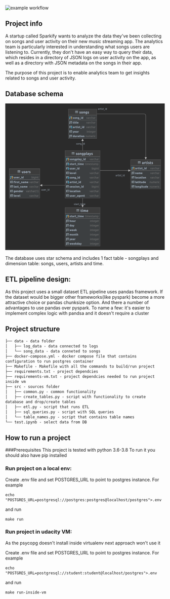 ![example workflow](https://github.com/happytomatoe/data-modeling-with-postgres/actions/workflows/github-actions.yml/badge.svg)

## Project info

A startup called Sparkify wants to analyze the data they've been collecting on songs and user activity on their new
music streaming app. The analytics team is particularly interested in understanding what songs users are listening to.
Currently, they don't have an easy way to query their data, which resides in a directory of JSON logs on user activity
on the app, as well as a directory with JSON metadata on the songs in their app.

The purpose of this project is to enable analytics team to get insights related to songs and user activity.

## Database schema

![img.png](db-schema.png)

The database uses star schema and includes 1 fact table - songplays and dimension table: songs, users, artists and time.

## ETL pipeline design:

As this project uses a small dataset ETL pipeline uses pandas framework. If the dataset would be bigger other frameworks(like pyspark) become a more attractive choice or pandas chunksize option. And there a number of advantages to use pandas over pyspark. To name a few: it's easier to implement complex logic with pandsa and it doesn't require a cluster


## Project structure
```shell
├── data - data folder
│   ├── log_data - data connected to logs 
│   └── song_data - data conneted to songs
├── docker-compose.yml - docker compose file that contains configuration to run postgres container
├── Makefile - Makefile with all the commands to build/run project
├── requirements.txt - project dependcies
├── requirements-vm.txt - project dependcies needed to run project inside vm
├── src - sources folder
│   ├── common.py - common functionality
│   ├── create_tables.py - script with functionality to create database and drop/create tables
│   ├── etl.py - script that runs ETL
│   ├── sql_queries.py - script with SQL queries
│   └── table_names.py - script that contains table names
└── test.ipynb - select data from DB
```

## How to run a project
###Prerequisites
This project is tested with python 3.6-3.8
To run it you should also have pip installed

### Run project on a local env:

Create .env file and set POSTGRES_URL to point to postgres instance. For example

```shell
echo "POSTGRES_URL=postgresql://postgres:postgres@localhost/postgres">.env
```
and run
```shell
make run
```


### Run project in udacity VM:

As the psycopg doesn't install inside virtualenv next approach won't use it

Create .env file and set POSTGRES_URL to point to postgres instance. For example

```shell
echo "POSTGRES_URL=postgresql://student:student@localhost/postgres">.env
```
and run

```shell
make run-inside-vm
```